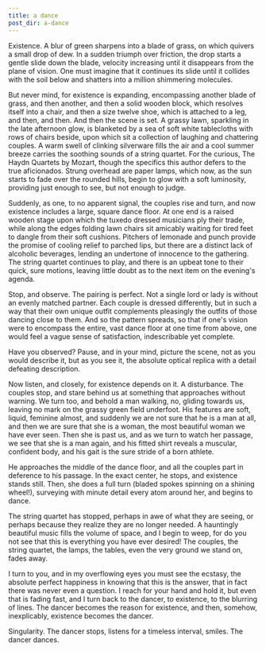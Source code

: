 ```yaml
---
title: a dance
post_dir: a-dance
---
```


Existence. A blur of green sharpens into a blade of grass, on which quivers a small drop of dew. In a sudden triumph over friction, the drop starts a gentle slide down the blade, velocity increasing until it disappears from the plane of vision. One must imagine that it continues its slide until it collides with the soil below and shatters into a million shimmering molecules.

But never mind, for existence is expanding, encompassing another blade of grass, and then another, and then a solid wooden block, which resolves itself into a chair, and then a size twelve shoe, which is attached to a leg, and then, and then. And then the scene is set. A grassy lawn, sparkling in the late afternoon glow, is blanketed by a sea of soft white tablecloths with rows of chairs beside, upon which sit a collection of laughing and chattering couples. A warm swell of clinking silverware fills the air and a cool summer breeze carries the soothing sounds of a string quartet. For the curious, The Haydn Quartets by Mozart, though the specifics this author defers to the true aficionados. Strung overhead are paper lamps, which now, as the sun starts to fade over the rounded hills, begin to glow with a soft luminosity, providing just enough to see, but not enough to judge.

Suddenly, as one, to no apparent signal, the couples rise and turn, and now existence includes a large, square dance floor. At one end is a raised wooden stage upon which the tuxedo dressed musicians ply their trade, while along the edges folding lawn chairs sit amicably waiting for tired feet to dangle from their soft cushions. Pitchers of lemonade and punch provide the promise of cooling relief to parched lips, but there are a distinct lack of alcoholic beverages, lending an undertone of innocence to the gathering. The string quartet continues to play, and there is an upbeat tone to their quick, sure motions, leaving little doubt as to the next item on the evening's agenda.

Stop, and observe. The pairing is perfect. Not a single lord or lady is without an evenly matched partner. Each couple is dressed differently, but in such a way that their own unique outfit complements pleasingly the outfits of those dancing close to them. And so the pattern spreads, so that if one's vision were to encompass the entire, vast dance floor at one time from above, one would feel a vague sense of satisfaction, indescribable yet complete.

Have you observed? Pause, and in your mind, picture the scene, not as you would describe it, but as you see it, the absolute optical replica with a detail defeating description.

Now listen, and closely, for existence depends on it. A disturbance. The couples stop, and stare behind us at something that approaches without warning. We turn too, and behold a man walking, no, gliding towards us, leaving no mark on the grassy green field underfoot. His features are soft, liquid, feminine almost, and suddenly we are not sure that he is a man at all, and then we are sure that she is a woman, the most beautiful woman we have ever seen. Then she is past us, and as we turn to watch her passage, we see that she is a man again, and his fitted shirt reveals a muscular, confident body, and his gait is the sure stride of a born athlete.

He approaches the middle of the dance floor, and all the couples part in deference to his passage. In the exact center, he stops, and existence stands still. Then, she does a full turn (bladed spokes spinning on a shining wheel!), surveying with minute detail every atom around her, and begins to dance.

The string quartet has stopped, perhaps in awe of what they are seeing, or perhaps because they realize they are no longer needed. A hauntingly beautiful music fills the volume of space, and I begin to weep, for do you not see that this is everything you have ever desired! The couples, the string quartet, the lamps, the tables, even the very ground we stand on, fades away.

I turn to you, and in my overflowing eyes you must see the ecstasy, the absolute perfect happiness in knowing that this is the answer, that in fact there was never even a question. I reach for your hand and hold it, but even that is fading fast, and I turn back to the dancer, to existence, to the blurring of lines. The dancer becomes the reason for existence, and then, somehow, inexplicably, existence becomes the dancer.

Singularity. The dancer stops, listens for a timeless interval, smiles. The dancer dances.
